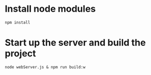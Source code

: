 # Install node modules
``npm install``

# Start up the server and build the project
``node webServer.js & npm run build:w``

